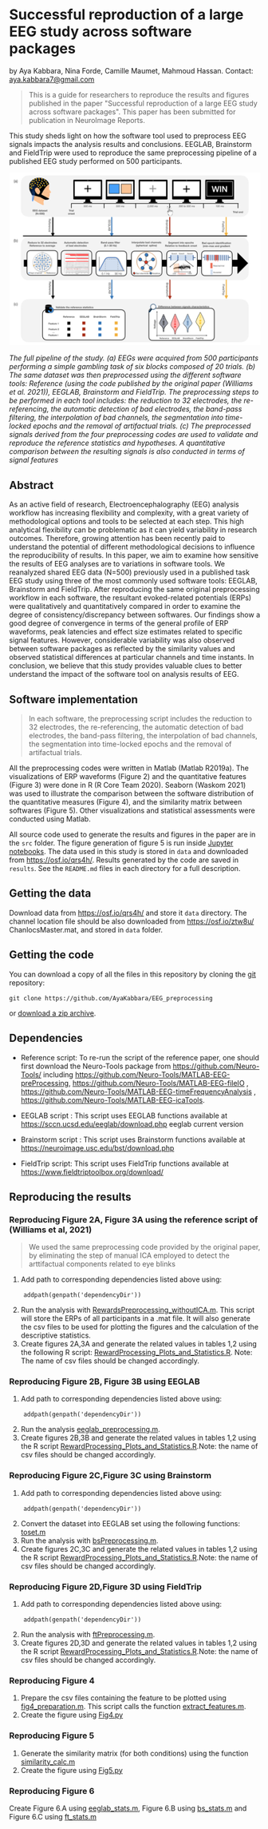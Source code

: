 # Successful reproduction of a large EEG study across software packages

by
Aya Kabbara,
Nina Forde,
Camille Maumet,
Mahmoud Hassan.
Contact: aya.kabbara7@gmail.com

> This is a guide for researchers to reproduce the results and figures published in the paper "Successful reproduction of a large EEG study across software packages".
>This paper has been submitted for publication in NeuroImage Reports.

This study sheds light on how the software tool used to preprocess EEG signals impacts the analysis results and conclusions. EEGLAB, Brainstorm and FieldTrip were used to reproduce the same preprocessing pipeline of a published EEG study performed on 500 participants.

![](figures/figure1_preprocess.001.jpeg)

*The full pipeline of the study. (a) EEGs were acquired from 500 participants performing a simple gambling task of six blocks composed of 20 trials. (b) The same dataset was then preprocessed using the different software tools: Reference (using the code published by the original paper (Williams et al. 2021)), EEGLAB, Brainstorm and FieldTrip. The preprocessing steps to be performed in each tool includes: the reduction to 32 electrodes, the re-referencing, the automatic detection of bad electrodes, the band-pass filtering, the interpolation of bad channels, the segmentation into time-locked epochs and the removal of artifactual trials. (c) The preprocessed signals derived from the four preprocessing codes are used to validate and reproduce the reference statistics and hypotheses. A quantitative comparison between the resulting signals is also conducted in terms of signal features*


## Abstract

As an active field of research, Electroencephalography (EEG) analysis workflow has increasing flexibility and complexity, with a great variety of methodological options and tools to be selected at each step. This high analytical flexibility can be problematic as it can yield variability in research outcomes. Therefore, growing attention has been recently paid to understand the potential of different methodological decisions to influence the reproducibility of results. In this paper, we aim to examine how sensitive the results of EEG analyses are to variations in software tools. We reanalyzed shared EEG data (N=500) previously used in a published task EEG study using three of the most commonly used software tools: EEGLAB, Brainstorm and FieldTrip. After reproducing the same original preprocessing workflow in each software, the resultant evoked-related potentials (ERPs) were qualitatively and quantitatively compared in order to examine the degree of consistency/discrepancy between softwares. Our findings show a good degree of convergence in terms of the general profile of ERP waveforms, peak latencies and effect size estimates related to specific signal features. However, considerable variability was also observed between software packages as reflected by the similarity values and observed statistical differences at particular channels and time instants. In conclusion, we believe that this study provides valuable clues to better understand the impact of the software tool on analysis results of EEG.

## Software implementation

> In each software, the preprocessing script includes the reduction to 32 electrodes, the re-referencing, the automatic detection of bad electrodes, the band-pass filtering, the interpolation of bad channels, the segmentation into time-locked epochs and the removal of artifactual trials.


All the preprocessing codes were written in Matlab (Matlab R2019a). The visualizations of ERP waveforms (Figure 2) and the quantitative features (Figure 3) were done in R (R Core Team 2020). Seaborn (Waskom 2021) was used to illustrate the comparison between the software distribution of the quantitative measures (Figure 4), and the similarity matrix between softwares (Figure 5). Other visualizations and statistical assessments were conducted using Matlab. 

All source code used to generate the results and figures in the paper are in
the `src` folder.
The figure generation of figure 5 is run inside
[Jupyter notebooks](http://jupyter.org/).
The data used in this study is stored in `data` and downloaded from https://osf.io/qrs4h/.
Results generated by the code are saved in `results`.
See the `README.md` files in each directory for a full description.

## Getting the data

Download data from https://osf.io/qrs4h/ and store it `data` directory. 
The channel location file should be also downloaded from https://osf.io/ztw8u/ ChanlocsMaster.mat, and stored in `data` folder. 

## Getting the code

You can download a copy of all the files in this repository by cloning the
[git](https://git-scm.com/) repository:

    git clone https://github.com/AyaKabbara/EEG_preprocessing

or [download a zip archive](https://github.com/AyaKabbara/StageEEGpre/archive/master.zip).

## Dependencies
- Reference script: To re-run the script of the reference paper,  one should first download the Neuro-Tools package from https://github.com/Neuro-Tools/ including https://github.com/Neuro-Tools/MATLAB-EEG-preProcessing, 
https://github.com/Neuro-Tools/MATLAB-EEG-fileIO ,
https://github.com/Neuro-Tools/MATLAB-EEG-timeFrequencyAnalysis ,
https://github.com/Neuro-Tools/MATLAB-EEG-icaTools.

- EEGLAB script : This script uses EEGLAB functions available at  https://sccn.ucsd.edu/eeglab/download.php  eeglab current version

- Brainstorm script : This script uses Brainstorm functions available at https://neuroimage.usc.edu/bst/download.php

- FieldTrip script: This script uses FieldTrip functions available at https://www.fieldtriptoolbox.org/download/

## Reproducing the results

### Reproducing Figure 2A, Figure 3A  using the reference script of (Williams et al, 2021)

> We used the same preprocessing code provided by the original paper, by eliminating the step of manual ICA employed to detect the arttifactual components related to eye blinks

1. Add path to corresponding dependencies listed above using:
```
    addpath(genpath('dependencyDir'))
```
2. Run the analysis with [RewardsPreprocessing_withoutICA.m](https://github.com/AyaKabbara/StageEEGpre/tree/main/src/article/RewardsPreprocessing_withoutICA.m). This script will store the ERPs of all participants in a .mat file. It will also generate the csv files to be used for plotting the figures and the calculation of the descriptive statistics. 
3. Create figures 2A,3A and generate the related values in tables 1,2 using the following R script: [RewardProcessing_Plots_and_Statistics.R](https://github.com/AyaKabbara/StageEEGpre/blob/main/src/graphiques/RewardProcessing_Plots_and_Statistics.R).
Note:  The name of csv files should be changed accordingly.

###  Reproducing Figure 2B, Figure 3B using EEGLAB

1. Add path to corresponding dependencies listed above using:
```
    addpath(genpath('dependencyDir'))
```

2. Run the analysis [eeglab_preprocessing.m](https://github.com/AyaKabbara/StageEEGpre/blob/main/src/eeglab/eeglab_preprocessing.m).
3. Create figures 2B,3B and generate the related values in tables 1,2 using the R script [RewardProcessing_Plots_and_Statistics.R](https://github.com/AyaKabbara/StageEEGpre/blob/main/src/graphiques/RewardProcessing_Plots_and_Statistics.R).Note: the name of csv files should be changed accordingly.


### Reproducing Figure 2C,Figure 3C using Brainstorm

1. Add path to corresponding dependencies listed above using:
```
    addpath(genpath('dependencyDir'))
```
2. Convert the dataset into EEGLAB set using the following functions: [toset.m](https://github.com/AyaKabbara/StageEEGpre/blob/main/src/BST/toset.m) 
3. Run the analysis with [bsPreprocessing.m](https://github.com/AyaKabbara/StageEEGpre/blob/main/src/BST/bsPreprocessing.m). 
4. Create figures 2C,3C and generate the related values in tables 1,2 using the R script [RewardProcessing_Plots_and_Statistics.R](https://github.com/AyaKabbara/StageEEGpre/blob/main/src/graphiques/RewardProcessing_Plots_and_Statistics.R).Note: the name of csv files should be changed accordingly.

### Reproducing Figure 2D,Figure 3D using FieldTrip

1. Add path to corresponding dependencies listed above using:
```
    addpath(genpath('dependencyDir'))
```

2. Run the analysis with [ftPreprocessing.m](https://github.com/AyaKabbara/StageEEGpre/blob/main/src/BST/ftPreprocessing.m). 
3. Create  figures 2D,3D and generate the related values in tables 1,2 using the R script [RewardProcessing_Plots_and_Statistics.R](https://github.com/AyaKabbara/StageEEGpre/blob/main/src/graphiques/RewardProcessing_Plots_and_Statistics.R).Note: the name of csv files should be changed accordingly.

### Reproducing Figure 4

1. Prepare the csv files containing the feature to be plotted using [fig4_preparation.m](https://github.com/AyaKabbara/StageEEGpre/blob/main/src/graphiques/fig4_preparation.m). This script calls the function [extract_features.m](https://github.com/AyaKabbara/StageEEGpre/blob/main/src/graphiques/extract_features.m). 
2. Create the figure using [Fig4.py](https://github.com/AyaKabbara/StageEEGpre/blob/main/src/graphiques/Fig4.py)

### Reproducing Figure 5

1. Generate the similarity matrix (for both conditions) using the function [similarity_calc.m](https://github.com/AyaKabbara/StageEEGpre/blob/main/src/graphiques/similarity_calc.m)
2. Create the figure using [Fig5.py](https://github.com/AyaKabbara/StageEEGpre/blob/main/src/graphiques/Fig5.py)

### Reproducing Figure 6

Create Figure 6.A using [eeglab_stats.m](https://github.com/AyaKabbara/StageEEGpre/blob/main/src/eeglab/eeglab_stats.m), Figure 6.B using [bs_stats.m](https://github.com/AyaKabbara/StageEEGpre/blob/main/src/BST/bs_stats.m) and Figure 6.C using [ft_stats.m](https://github.com/AyaKabbara/StageEEGpre/blob/main/src/fieldtrip/ft_stats.m)


